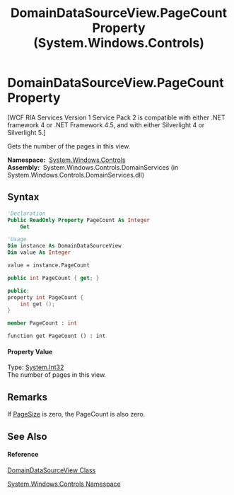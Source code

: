 ﻿---
title: DomainDataSourceView.PageCount Property  (System.Windows.Controls)
TOCTitle: PageCount Property
ms:assetid: P:System.Windows.Controls.DomainDataSourceView.PageCount
ms:mtpsurl: https://msdn.microsoft.com/en-us/library/system.windows.controls.domaindatasourceview.pagecount(v=VS.91)
ms:contentKeyID: 28754859
ms.date: 01/27/2012
mtps_version: v=VS.91
f1_keywords:
- System.Windows.Controls.DomainDataSourceView.PageCount
- System.Windows.Controls.DomainDataSourceView.get_PageCount
dev_langs:
- CSharp
- JScript
- VB
- FSharp
- c++
api_location:
- System.Windows.Controls.DomainServices.dll
api_name:
- System.Windows.Controls.DomainDataSourceView.get_PageCount
- System.Windows.Controls.DomainDataSourceView.PageCount
api_type:
- Managed
topic_type:
- apiref
- kbSyntax
product_family_name: VS
ROBOTS: INDEX,FOLLOW
---

# DomainDataSourceView.PageCount Property

\[WCF RIA Services Version 1 Service Pack 2 is compatible with either .NET framework 4 or .NET Framework 4.5, and with either Silverlight 4 or Silverlight 5.\]

Gets the number of the pages in this view.

**Namespace:**  [System.Windows.Controls](ms590941\(v=vs.91\).md)  
**Assembly:**  System.Windows.Controls.DomainServices (in System.Windows.Controls.DomainServices.dll)

## Syntax

``` vb
'Declaration
Public ReadOnly Property PageCount As Integer
    Get
```

``` vb
'Usage
Dim instance As DomainDataSourceView
Dim value As Integer

value = instance.PageCount
```

``` csharp
public int PageCount { get; }
```

``` c++
public:
property int PageCount {
    int get ();
}
```

``` fsharp
member PageCount : int
```

``` jscript
function get PageCount () : int
```

#### Property Value

Type: [System.Int32](https://msdn.microsoft.com/en-us/library/td2s409d)  
The number of pages in this view.  

## Remarks

If [PageSize](ff422855\(v=vs.91\).md) is zero, the PageCount is also zero.

## See Also

#### Reference

[DomainDataSourceView Class](ff422675\(v=vs.91\).md)

[System.Windows.Controls Namespace](ms590941\(v=vs.91\).md)

